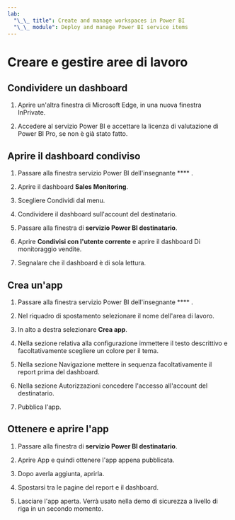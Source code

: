 ```yaml
---
lab:
  "\_\_ title": Create and manage workspaces in Power BI
  "\_\_ module": Deploy and manage Power BI service items
---
```


# Creare e gestire aree di lavoro

## Condividere un dashboard

1. Aprire un'altra finestra di Microsoft Edge, in una nuova finestra InPrivate.

1. Accedere al servizio Power BI e accettare la licenza di valutazione di Power BI Pro, se non è già stato fatto.

## Aprire il dashboard condiviso

1. Passare alla finestra servizio Power BI dell'insegnante **** .

1. Aprire il dashboard **Sales Monitoring**.

1. Scegliere Condividi dal menu.

1. Condividere il dashboard sull'account del destinatario.

1. Passare alla finestra di **servizio Power BI destinatario**.

1. Aprire **Condivisi con l'utente corrente** e aprire il dashboard Di monitoraggio vendite.

1. Segnalare che il dashboard è di sola lettura.

## Crea un'app

1. Passare alla finestra servizio Power BI dell'insegnante **** .

1. Nel riquadro di spostamento selezionare il nome dell'area di lavoro.

1. In alto a destra selezionare **Crea app**.

1. Nella sezione relativa alla configurazione immettere il testo descrittivo e facoltativamente scegliere un colore per il tema.

1. Nella sezione Navigazione mettere in sequenza facoltativamente il report prima del dashboard.

1. Nella sezione Autorizzazioni concedere l'accesso all'account del destinatario.

1. Pubblica l'app.

## Ottenere e aprire l'app

1. Passare alla finestra di **servizio Power BI destinatario**.

1. Aprire App e quindi ottenere l'app appena pubblicata.

1. Dopo averla aggiunta, aprirla.

1. Spostarsi tra le pagine del report e il dashboard.

1. Lasciare l'app aperta. Verrà usato nella demo di sicurezza a livello di riga in un secondo momento.
